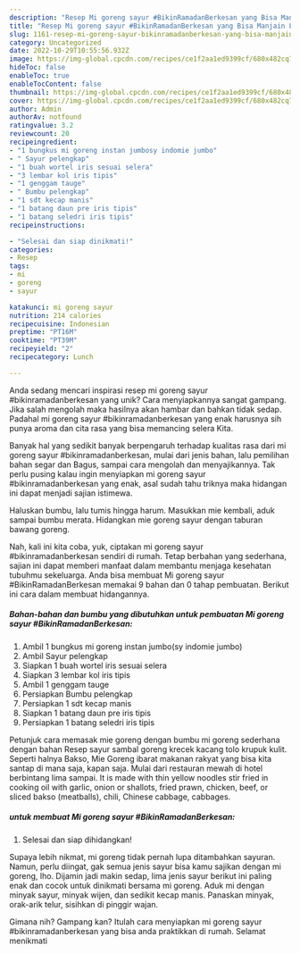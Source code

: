 ```yaml
---
description: "Resep Mi goreng sayur #BikinRamadanBerkesan yang Bisa Manjain Lidah"
title: "Resep Mi goreng sayur #BikinRamadanBerkesan yang Bisa Manjain Lidah"
slug: 1161-resep-mi-goreng-sayur-bikinramadanberkesan-yang-bisa-manjain-lidah
category: Uncategorized
date: 2022-10-29T10:55:56.932Z
image: https://img-global.cpcdn.com/recipes/ce1f2aa1ed9399cf/680x482cq70/mi-goreng-sayur-bikinramadanberkesan-foto-resep-utama.jpg
hideToc: false
enableToc: true
enableTocContent: false
thumbnail: https://img-global.cpcdn.com/recipes/ce1f2aa1ed9399cf/680x482cq70/mi-goreng-sayur-bikinramadanberkesan-foto-resep-utama.jpg
cover: https://img-global.cpcdn.com/recipes/ce1f2aa1ed9399cf/680x482cq70/mi-goreng-sayur-bikinramadanberkesan-foto-resep-utama.jpg
author: Admin
authorAv: notfound
ratingvalue: 3.2
reviewcount: 20
recipeingredient:
- "1 bungkus mi goreng instan jumbosy indomie jumbo"
- " Sayur pelengkap"
- "1 buah wortel iris sesuai selera"
- "3 lembar kol iris tipis"
- "1 genggam tauge"
- " Bumbu pelengkap"
- "1 sdt kecap manis"
- "1 batang daun pre iris tipis"
- "1 batang seledri iris tipis"
recipeinstructions:

- "Selesai dan siap dinikmati!"
categories:
- Resep
tags:
- mi
- goreng
- sayur

katakunci: mi goreng sayur 
nutrition: 214 calories
recipecuisine: Indonesian
preptime: "PT16M"
cooktime: "PT39M"
recipeyield: "2"
recipecategory: Lunch

---
```





Anda sedang mencari inspirasi resep mi goreng sayur #bikinramadanberkesan yang unik? Cara menyiapkannya sangat gampang. Jika salah mengolah maka hasilnya akan hambar dan bahkan tidak sedap. Padahal mi goreng sayur #bikinramadanberkesan yang enak harusnya sih punya aroma dan cita rasa yang bisa memancing selera Kita.





Banyak hal yang sedikit banyak berpengaruh terhadap kualitas rasa dari mi goreng sayur #bikinramadanberkesan, mulai dari jenis bahan, lalu pemilihan bahan segar dan Bagus, sampai cara mengolah dan menyajikannya. Tak perlu pusing kalau ingin menyiapkan mi goreng sayur #bikinramadanberkesan yang enak,      asal sudah tahu triknya maka hidangan ini dapat menjadi sajian istimewa.














Haluskan bumbu, lalu tumis hingga harum. Masukkan mie kembali, aduk sampai bumbu merata. Hidangkan mie goreng sayur dengan taburan bawang goreng.






Nah, kali ini kita coba, yuk, ciptakan mi goreng sayur #bikinramadanberkesan sendiri di rumah. Tetap berbahan yang sederhana, sajian ini dapat memberi manfaat dalam membantu menjaga kesehatan tubuhmu sekeluarga. Anda bisa membuat Mi goreng sayur #BikinRamadanBerkesan memakai 9 bahan dan 0 tahap pembuatan. Berikut ini cara dalam membuat hidangannya.

<!--inarticleads1-->

##### Bahan-bahan dan bumbu yang dibutuhkan untuk pembuatan Mi goreng sayur #BikinRamadanBerkesan:

1. Ambil 1 bungkus mi goreng instan jumbo(sy indomie jumbo)
1. Ambil  Sayur pelengkap
1. Siapkan 1 buah wortel iris sesuai selera
1. Siapkan 3 lembar kol iris tipis
1. Ambil 1 genggam tauge
1. Persiapkan  Bumbu pelengkap
1. Persiapkan 1 sdt kecap manis
1. Siapkan 1 batang daun pre iris tipis
1. Persiapkan 1 batang seledri iris tipis


Petunjuk cara memasak mie goreng dengan bumbu mi goreng sederhana dengan bahan Resep sayur sambal goreng krecek kacang tolo krupuk kulit. Seperti halnya Bakso, Mie Goreng ibarat makanan rakyat yang bisa kita santap di mana saja, kapan saja. Mulai dari restauran mewah di hotel berbintang lima sampai. It is made with thin yellow noodles stir fried in cooking oil with garlic, onion or shallots, fried prawn, chicken, beef, or sliced bakso (meatballs), chili, Chinese cabbage, cabbages. 

<!--inarticleads2-->

#####  untuk membuat Mi goreng sayur #BikinRamadanBerkesan:


1. Selesai dan siap dihidangkan!

Supaya lebih nikmat, mi goreng tidak pernah lupa ditambahkan sayuran. Namun, perlu diingat, gak semua jenis sayur bisa kamu sajikan dengan mi goreng, lho. Dijamin jadi makin sedap, lima jenis sayur berikut ini paling enak dan cocok untuk dinikmati bersama mi goreng. Aduk mi dengan minyak sayur, minyak wijen, dan sedikit kecap manis. Panaskan minyak, orak-arik telur, sisihkan di pinggir wajan. 

Gimana nih? Gampang kan? Itulah cara menyiapkan mi goreng sayur #bikinramadanberkesan yang bisa anda praktikkan di rumah. Selamat menikmati
